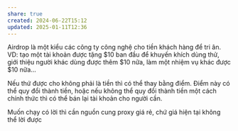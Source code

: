 ```yaml
---
share: true
created: 2024-06-22T15:12
updated: 2025-01-11T12:36
---
```

Airdrop là một kiểu các công ty công nghệ cho tiền khách hàng để tri ân. VD: tạo một tài khoản được tặng $10 ban đầu để khuyến khích dùng thử, giới thiệu người khác dùng được thêm $10 nữa, làm một nhiệm vụ khác được $10 nữa…

Nếu thứ được cho không phải là tiền thì có thể thay bằng điểm. Điểm này có thể quy đổi thành tiền, hoặc nếu không thể quy đổi thành tiền một cách chính thức thì có thể bán lại tài khoản cho người cần.

Muốn chạy có lời thì cần nguồn cung proxy giá rẻ, chứ giá hiện tại không thể lời được
